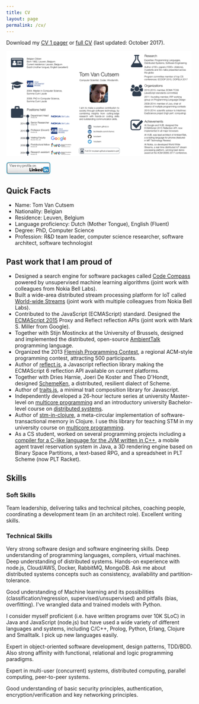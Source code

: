 ```yaml
---
title: CV
layout: page
permalink: /cv/
---
```

Download my [CV 1 pager](/assets/cv1p.pdf) or [full CV](/assets/cv.pdf) (last updated: October 2017).

<a href="/assets/cv1p.png"><img src="/assets/cv1p.png" alt="CV 1-pager" width="500px"/></a>

[![View my LinkedIn Profile](/assets/btn_viewmy_120x33.png)](http://be.linkedin.com/in/tomvc)

## Quick Facts

  * Name: Tom Van Cutsem
  * Nationality: Belgian <span title="BE" class="flag-icon flag-icon-be flag-icon-squared"></span>
  * Residence: Leuven, Belgium
  * Language proficiency: Dutch (Mother Tongue), English (Fluent)
  * Degree: PhD, Computer Science
  * Profession: R&amp;D team leader, computer science researcher, software architect, software technologist

## Past work that I am proud of

*   Designed a search engine for software packages called [Code Compass](https://www.code-compass.com/) powered by unsupervised machine learning algorithms (joint work with colleagues from Nokia Bell Labs).
*   Built a wide-area distributed stream processing platform for IoT called [World-wide Streams](https://www.worldwidestreams.io/) (joint work with multiple colleagues from Nokia Bell Labs).
*   Contributed to the JavaScript (ECMAScript) standard. Designed the [ECMAScript 2015](http://www.ecma-international.org/ecma-262/6.0/) Proxy and Reflect reflection APIs (joint work with Mark S. Miller from Google).
*   Together with Stijn Mostinckx at the University of Brussels, designed and implemented the distributed, open-source [AmbientTalk](http://soft.vub.ac.be/amop/) programming language.
*   Organized the 2013 [Flemish Programming Contest](http://www.vlaamseprogrammeerwedstrijd.be/2013/), a regional ACM-style programming contest, attracting 500 participants.
*   Author of [reflect.js](https://github.com/tvcutsem/harmony-reflect), a Javascript reflection library making the ECMAScript 6 reflection API available on current platforms.
*   Together with Dries Harnie, Joeri De Koster and Theo D'Hondt, designed [SchemeKen](https://github.com/tvcutsem/schemeken), a distributed, resilient dialect of Scheme.
*   Author of [traits.js](https://github.com/traitsjs/traits.js), a minimal trait composition library for Javascript.
*   Independently developed a 26-hour lecture series at university Master-level on [multicore programming](http://soft.vub.ac.be/~tvcutsem/multicore/) and an introductory university Bachelor-level course on [distributed systems](http://soft.vub.ac.be/~tvcutsem/distsys/).
*   Author of [stm-in-clojure](https://github.com/tvcutsem/stm-in-clojure), a meta-circular implementation of software-transactional memory in Clojure. I use this library for teaching STM in my university course on [multicore programming](http://soft.vub.ac.be/~tvcutsem/multicore/).
*   As a CS student, worked on several programming projects including a [compiler for a C-like language for the JVM written in C++](https://github.com/tvcutsem/tinyc), a mobile agent travel reservation system in Java, a 3D rendering engine based on Binary Space Partitions, a text-based RPG, and a spreadsheet in PLT Scheme (now PLT Racket).

## Skills

### Soft Skills

Team leadership, delivering talks and technical pitches, coaching people, coordinating a development team (in an architect role). Excellent writing skills.

### Technical Skills

Very strong software design and software engineering skills. Deep understanding of programming languages, compilers, virtual machines. Deep understanding of distributed systems. Hands-on experience with node.js, Cloud/AWS, Docker, RabbitMQ, MongoDB. Ask me about distributed systems concepts such as consistency, availability and partition-tolerance.

Good understanding of Machine learning and its possibilities (classification/regression, supervised/unsupervised) and pitfalls (bias, overfitting). I've wrangled data and trained models with Python.

I consider myself proficient (i.e. have written programs over 10K SLoC) in Java and JavaScript (node.js) but have used a wide variety of different languages
and systems, including C/C++, Prolog, Python, Erlang, Clojure and Smalltalk. I pick up new languages easily.

Expert in object-oriented software development, design patterns, TDD/BDD. Also strong affinity with functional, relational and logic programming paradigms.

Expert in multi-user (concurrent) systems, distributed computing, parallel computing, peer-to-peer systems.

Good understanding of basic security principles, authentication, encryption/verification and key networking principles.